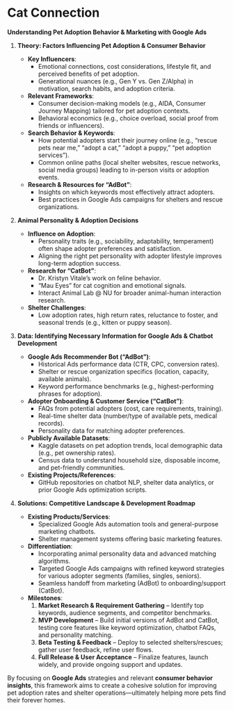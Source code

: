 # Cat Connection

**Understanding Pet Adoption Behavior & Marketing with Google Ads**

1. **Theory: Factors Influencing Pet Adoption & Consumer Behavior**  
   - **Key Influencers**:  
     - Emotional connections, cost considerations, lifestyle fit, and perceived benefits of pet adoption.  
     - Generational nuances (e.g., Gen Y vs. Gen Z/Alpha) in motivation, search habits, and adoption criteria.  
   - **Relevant Frameworks**:  
     - Consumer decision-making models (e.g., AIDA, Consumer Journey Mapping) tailored for pet adoption contexts.  
     - Behavioral economics (e.g., choice overload, social proof from friends or influencers).
   - **Search Behavior & Keywords**:  
     - How potential adopters start their journey online (e.g., “rescue pets near me,” “adopt a cat,” “adopt a puppy,” “pet adoption services”).  
     - Common online paths (local shelter websites, rescue networks, social media groups) leading to in-person visits or adoption events.  
   - **Research & Resources for “AdBot”**:  
     - Insights on which keywords most effectively attract adopters.  
     - Best practices in Google Ads campaigns for shelters and rescue organizations.

2. **Animal Personality & Adoption Decisions**  
   - **Influence on Adoption**:  
     - Personality traits (e.g., sociability, adaptability, temperament) often shape adopter preferences and satisfaction.  
     - Aligning the right pet personality with adopter lifestyle improves long-term adoption success.  
   - **Research for “CatBot”**:  
     - Dr. Kristyn Vitale’s work on feline behavior.  
     - “Mau Eyes” for cat cognition and emotional signals.  
     - Interact Animal Lab @ NU for broader animal-human interaction research.  
   - **Shelter Challenges**:  
     - Low adoption rates, high return rates, reluctance to foster, and seasonal trends (e.g., kitten or puppy season).

3. **Data: Identifying Necessary Information for Google Ads & Chatbot Development**  
   - **Google Ads Recommender Bot (“AdBot”)**:  
     - Historical Ads performance data (CTR, CPC, conversion rates).  
     - Shelter or rescue organization specifics (location, capacity, available animals).  
     - Keyword performance benchmarks (e.g., highest-performing phrases for adoption).  
   - **Adopter Onboarding & Customer Service (“CatBot”)**:  
     - FAQs from potential adopters (cost, care requirements, training).  
     - Real-time shelter data (number/type of available pets, medical records).  
     - Personality data for matching adopter preferences.  
   - **Publicly Available Datasets**:  
     - Kaggle datasets on pet adoption trends, local demographic data (e.g., pet ownership rates).  
     - Census data to understand household size, disposable income, and pet-friendly communities.  
   - **Existing Projects/References**:  
     - GitHub repositories on chatbot NLP, shelter data analytics, or prior Google Ads optimization scripts.

4. **Solutions: Competitive Landscape & Development Roadmap**  
   - **Existing Products/Services**:  
     - Specialized Google Ads automation tools and general-purpose marketing chatbots.  
     - Shelter management systems offering basic marketing features.  
   - **Differentiation**:  
     - Incorporating animal personality data and advanced matching algorithms.  
     - Targeted Google Ads campaigns with refined keyword strategies for various adopter segments (families, singles, seniors).  
     - Seamless handoff from marketing (AdBot) to onboarding/support (CatBot).  
   - **Milestones**:  
     1. **Market Research & Requirement Gathering** – Identify top keywords, audience segments, and competitor benchmarks.  
     2. **MVP Development** – Build initial versions of AdBot and CatBot, testing core features like keyword optimization, chatbot FAQs, and personality matching.  
     3. **Beta Testing & Feedback** – Deploy to selected shelters/rescues; gather user feedback, refine user flows.  
     4. **Full Release & User Acceptance** – Finalize features, launch widely, and provide ongoing support and updates.

By focusing on **Google Ads** strategies and relevant **consumer behavior insights**, this framework aims to create a cohesive solution for improving pet adoption rates and shelter operations—ultimately helping more pets find their forever homes.


